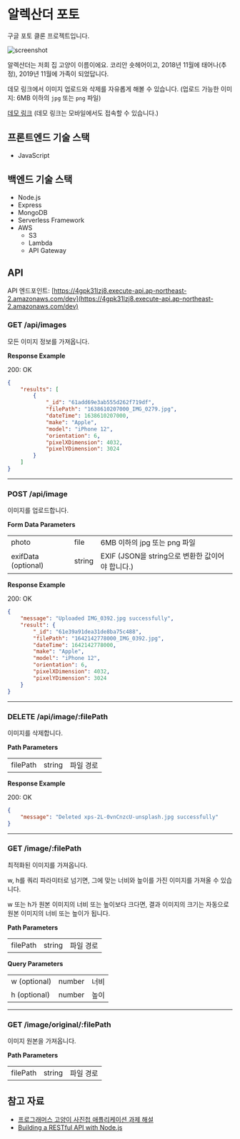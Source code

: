 # 알렉산더 포토

구글 포토 클론 프로젝트입니다.

![screenshot](https://user-images.githubusercontent.com/49304239/149685950-d93b57e6-9270-4b6f-9287-ff69f9ad0a2b.gif)

알렉산더는 저희 집 고양이 이름이에요. 코리안 숏헤어이고, 2018년 11월에 태어나(추정), 2019년 11월에 가족이 되었답니다.

데모 링크에서 이미지 업로드와 삭제를 자유롭게 해볼 수 있습니다. (업로드 가능한 이미지: 6MB 이하의 `jpg` 또는 `png` 파일)

[데모 링크](https://woochul2.github.io/alexander-photos/) (데모 링크는 모바일에서도 접속할 수 있습니다.)

## 프론트엔드 기술 스택

- JavaScript

## 백엔드 기술 스택

- Node.js
- Express
- MongoDB
- Serverless Framework
- AWS
    - S3
    - Lambda
    - API Gateway

## API

API 엔드포인트: [https://4gpk31lzj8.execute-api.ap-northeast-2.amazonaws.com/dev](https://4gpk31lzj8.execute-api.ap-northeast-2.amazonaws.com/dev)

### GET /api/images

모든 이미지 정보를 가져옵니다.

**Response Example**

200: OK

```json
{
    "results": [
        {
            "_id": "61add69e3ab555d262f719df",
            "filePath": "1638610207000_IMG_0279.jpg",
            "dateTime": 1638610207000,
            "make": "Apple",
            "model": "iPhone 12",
            "orientation": 6,
            "pixelXDimension": 4032,
            "pixelYDimension": 3024
        }
    ]
}
```

---

### POST /api/image

이미지를 업로드합니다.

**Form Data Parameters**

<table>
  <tbody>
    <tr>
      <td>photo</td>
      <td>file</td>
      <td>6MB 이하의 jpg 또는 png 파일</td>
    </tr>
    <tr>
      <td>exifData (optional)</td>
      <td>string</td>
      <td>EXIF (JSON을 string으로 변환한 값이어야 합니다.)</td>
    </tr>
  </tbody>
</table>

**Response Example**

200: OK

```json
{
    "message": "Uploaded IMG_0392.jpg successfully",
    "result": {
        "_id": "61e39a91dea31de8ba75c488",
        "filePath": "1642142778000_IMG_0392.jpg",
        "dateTime": 1642142778000,
        "make": "Apple",
        "model": "iPhone 12",
        "orientation": 6,
        "pixelXDimension": 4032,
        "pixelYDimension": 3024
    }
}
```

---

### DELETE /api/image/:filePath

이미지를 삭제합니다.

**Path Parameters**

<table>
  <tbody>
    <tr>
      <td>filePath</td>
      <td>string</td>
      <td>파일 경로</td>
    </tr>
  </tbody>
</table>

**Response Example**

200: OK

```json
{
    "message": "Deleted xps-2L-0vnCnzcU-unsplash.jpg successfully"
}
```

---

### GET /image/:filePath

최적화된 이미지를 가져옵니다.

w, h를 쿼리 파라미터로 넘기면, 그에 맞는 너비와 높이를 가진 이미지를 가져올 수 있습니다.

w 또는 h가 원본 이미지의 너비 또는 높이보다 크다면, 결과 이미지의 크기는 자동으로 원본 이미지의 너비 또는 높이가 됩니다.

**Path Parameters**

<table>
  <tbody>
    <tr>
      <td>filePath</td>
      <td>string</td>
      <td>파일 경로</td>
    </tr>
  </tbody>
</table>

**Query Parameters**

<table>
  <tbody>
    <tr>
      <td>w (optional)</td>
      <td>number</td>
      <td>너비</td>
    </tr>
    <tr>
      <td>h (optional)</td>
      <td>number</td>
      <td>높이</td>
    </tr>
  </tbody>
</table>

---

### GET /image/original/:filePath

이미지 원본을 가져옵니다.

**Path Parameters**

<table>
  <tbody>
    <tr>
      <td>filePath</td>
      <td>string</td>
      <td>파일 경로</td>
    </tr>
  </tbody>
</table>

## 참고 자료

- [프로그래머스 고양이 사진첩 애플리케이션 과제 해설](https://prgms.tistory.com/53)
- [Building a RESTful API with Node.js](https://www.youtube.com/playlist?list=PL55RiY5tL51q4D-B63KBnygU6opNPFk_q)
